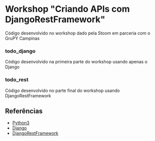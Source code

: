 # Workshop "Criando APIs com DjangoRestFramework"

Código desenvolvido no workshop dado pela Stoom em parceria com o GruPY Campinas

### todo_django
Código desenvolvido na primeira parte do workshop usando apenas o Django

### todo_rest
Código desenvolvido no parte final do workshop usando DjangoRestFramework

## Referências

* [Python3](https://docs.python.org/3/)
* [Django](https://docs.djangoproject.com/en/3.0/)
* [DjangoRestFramework](https://www.django-rest-framework.org/)